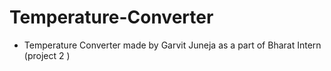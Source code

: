 # Temperature-Converter
- Temperature Converter made by Garvit Juneja as a part of Bharat Intern (project 2 )
